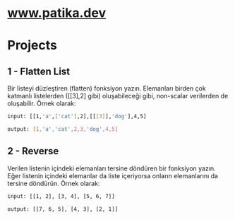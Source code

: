 # www.patika.dev

# Projects

## 1 - Flatten List

Bir listeyi düzleştiren (flatten) fonksiyon yazın. Elemanları birden çok katmanlı listelerden ([[3],2] gibi) oluşabileceği gibi, non-scalar verilerden de oluşabilir. Örnek olarak:

```bash
input: [[1,'a',['cat'],2],[[[3]],'dog'],4,5]

output: [1,'a','cat',2,3,'dog',4,5]
```

## 2 - Reverse

Verilen listenin içindeki elemanları tersine döndüren bir fonksiyon yazın. Eğer listenin içindeki elemanlar da liste içeriyorsa onların elemanlarını da tersine döndürün. Örnek olarak:

```bash
input: [[1, 2], [3, 4], [5, 6, 7]]

output: [[7, 6, 5], [4, 3], [2, 1]]
```